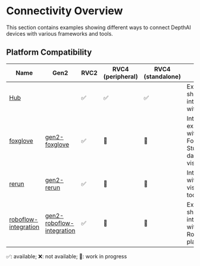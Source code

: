 # Connectivity Overview

This section contains examples showing different ways to connect DepthAI devices with various frameworks and tools.

## Platform Compatibility

| Name                                          | Gen2                                                                                                              | RVC2 | RVC4 (peripheral) | RVC4 (standalone) | Notes                                                           |
| --------------------------------------------- | ----------------------------------------------------------------------------------------------------------------- | ---- | ----------------- | ----------------- | --------------------------------------------------------------- |
| [Hub](hub-snaps-events)                       |                                                                                                                   | ✅   | ✅                | ✅                | Example showing integration with Hub                            |
| [foxglove](foxglove/)                         | [gen2-foxglove](https://github.com/luxonis/depthai-experiments/tree/master/gen2-foxglove)                         | ✅   | 🚧                | 🚧                | Integration example with Foxglove Studio for data visualization |
| [rerun](rerun/)                               | [gen2-rerun](https://github.com/luxonis/depthai-experiments/tree/master/gen2-rerun)                               | ✅   | 🚧                | 🚧                | Integration with Rerun visualization toolkit                    |
| [roboflow-integration](roboflow-integration/) | [gen2-roboflow-integration](https://github.com/luxonis/depthai-experiments/tree/master/gen2-roboflow-integration) | ✅   | 🚧                | 🚧                | Example showing integration with Roboflow platform              |

✅: available; ❌: not available; 🚧: work in progress
